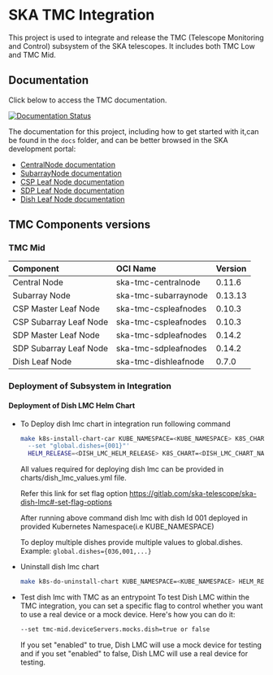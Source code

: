 # SKA TMC Integration

This project is used to integrate and release the TMC (Telescope Monitoring and Control) subsystem of the SKA telescopes. It includes both TMC Low and TMC Mid.

## Documentation

Click below to access the TMC documentation.

[![Documentation Status](https://readthedocs.org/projects/ska-telescope-ska-tmc-integration/badge/?version=latest)](https://developer.skao.int/projects/ska-tmc-integration/en/latest/)

The documentation for this project, including how to get started with it,can be found in the `docs` folder, and can be better browsed in the SKA development portal:

* [CentralNode documentation](https://developer.skao.int/projects/ska-tmc-centralnode/en/latest/ "SKA Developer Portal: CentralNode documentation")
* [SubarrayNode documentation](https://developer.skao.int/projects/ska-tmc-subarraynode/en/latest/ "SKA Developer Portal: SubarrayNode documentation")
* [CSP Leaf Node documentation](https://developer.skao.int/projects/ska-tmc-cspleafnodes/en/latest/ "SKA Developer Portal: CSP Leaf Nodes documentation")
* [SDP Leaf Node documentation](https://developer.skao.int/projects/ska-tmc-sdpleafnodes/en/latest/ "SKA Developer Portal: SDP Leaf Nodes documentation")
* [Dish Leaf Node documentation](https://developer.skao.int/projects/ska-tmc-dishleafnode/en/latest/ "SKA Developer Portal: Dish Leaf Node documentation")

## TMC Components versions

### TMC Mid

|Component| OCI Name | Version |
| :-- | :-- |:--------|
| Central Node| ska-tmc-centralnode | 0.11.6  |
| Subarray Node| ska-tmc-subarraynode | 0.13.13 |
| CSP Master Leaf Node| ska-tmc-cspleafnodes | 0.10.3  |
| CSP Subarray Leaf Node| ska-tmc-cspleafnodes | 0.10.3  |
| SDP Master Leaf Node| ska-tmc-sdpleafnodes | 0.14.2  |
| SDP Subarray Leaf Node| ska-tmc-sdpleafnodes | 0.14.2  |
| Dish Leaf Node| ska-tmc-dishleafnode | 0.7.0   |


### Deployment of Subsystem in Integration 
 #### Deployment of Dish LMC Helm Chart
 * To Deploy dish lmc chart in integration run following command
    ```bash
    make k8s-install-chart-car KUBE_NAMESPACE=<KUBE_NAMESPACE> K8S_CHART_PARAMS='-f charts/dish_lmc_values.yml 
      --set "global.dishes={001}"' 
      HELM_RELEASE=<DISH_LMC_HELM_RELEASE> K8S_CHART=<DISH_LMC_CHART_NAME>
    ```
    All values required for deploying dish lmc can be provided in charts/dish_lmc_values.yml file.

    Refer this link for set flag option https://gitlab.com/ska-telescope/ska-dish-lmc#-set-flag-options
    
    After running above command dish lmc with dish Id 001 deployed in provided Kubernetes Namespace(i.e KUBE_NAMESPACE)

    To deploy multiple dishes provide multiple values to global.dishes. 
    Example: `global.dishes={036,001,...}`

 * Uninstall dish lmc chart
    ```bash
    make k8s-do-uninstall-chart KUBE_NAMESPACE=<KUBE_NAMESPACE> HELM_RELEASE=<DISH_LMC_HELM_RELEASE> K8S_CHART=<DISH_LMC_CHART_NAME>
    ```
 * Test dish lmc with TMC as an entrypoint
    To test Dish LMC within the TMC integration, you can set a specific flag to control whether you want to use a real device or a mock device. Here's how you can do it:
    ```bash
    --set tmc-mid.deviceServers.mocks.dish=true or false
    ```
    If you set "enabled" to true, Dish LMC will use a mock device for testing and if you set "enabled" to false, Dish LMC will use a real device for testing.

